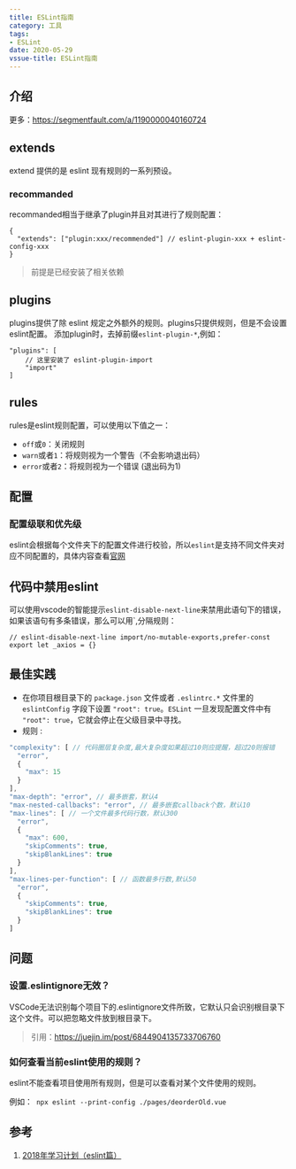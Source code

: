 ```yaml
---
title: ESLint指南
category: 工具
tags:
- ESLint
date: 2020-05-29
vssue-title: ESLint指南
---
```

## 介绍

更多：https://segmentfault.com/a/1190000040160724

## extends

extend 提供的是 eslint 现有规则的一系列预设。  
### recommanded
recommanded相当于继承了plugin并且对其进行了规则配置：
```
{
  "extends": ["plugin:xxx/recommended"] // eslint-plugin-xxx + eslint-config-xxx
}
```
> 前提是已经安装了相关依赖
## plugins
plugins提供了除 eslint 规定之外额外的规则。plugins只提供规则，但是不会设置eslint配置。
添加plugin时，去掉前缀`eslint-plugin-*`,例如：
```
"plugins": [
    // 这里安装了 eslint-plugin-import
    "import"
]
```
## rules
rules是eslint规则配置，可以使用以下值之一：
- `off`或`0`：关闭规则
- `warn`或者`1`：将规则视为一个警告（不会影响退出码）
- `error`或者`2`：将规则视为一个错误 (退出码为1)
## 配置
### 配置级联和优先级
eslint会根据每个文件夹下的配置文件进行校验，所以`eslint`是支持不同文件夹对应不同配置的，具体内容查看[官网](https://eslint.bootcss.com/docs/user-guide/configuring#configuration-cascading-and-hierarchy)
## 代码中禁用eslint
可以使用vscode的智能提示`eslint-disable-next-line`来禁用此语句下的错误，如果该语句有多条错误，那么可以用`,分隔规则：
```
// eslint-disable-next-line import/no-mutable-exports,prefer-const
export let _axios = {}
```
## 最佳实践
- 在你项目根目录下的 `package.json` 文件或者 `.eslintrc.*` 文件里的 `eslintConfig` 字段下设置 `"root": true`。`ESLint` 一旦发现配置文件中有 `"root": true`，它就会停止在父级目录中寻找。
- 规则 :
```js
"complexity": [ // 代码圈层复杂度,最大复杂度如果超过10则应提醒，超过20则报错
  "error",
  {
    "max": 15
  }
],
"max-depth": "error", // 最多嵌套，默认4
"max-nested-callbacks": "error", // 最多嵌套callback个数，默认10
"max-lines": [ // 一个文件最多代码行数，默认300
  "error",
  {
    "max": 600,
    "skipComments": true,
    "skipBlankLines": true
  }
],
"max-lines-per-function": [ // 函数最多行数,默认50
  "error",
  {
    "skipComments": true,
    "skipBlankLines": true
  }
]
```



## 问题
### 设置.eslintignore无效？
VSCode无法识别每个项目下的.eslintignore文件所致，它默认只会识别根目录下这个文件。可以把忽略文件放到根目录下。
> 引用：https://juejin.im/post/6844904135733706760
### 如何查看当前eslint使用的规则？

eslint不能查看项目使用所有规则，但是可以查看对某个文件使用的规则。

例如：` npx eslint --print-config ./pages/deorderOld.vue`

## 参考
1. [2018年学习计划（eslint篇）](https://liaoyongfu.github.io/2018/10/11/javascript/2018%E5%B9%B4%E5%AD%A6%E4%B9%A0%E8%AE%A1%E5%88%92%EF%BC%88eslint%E7%AF%87%EF%BC%89/)